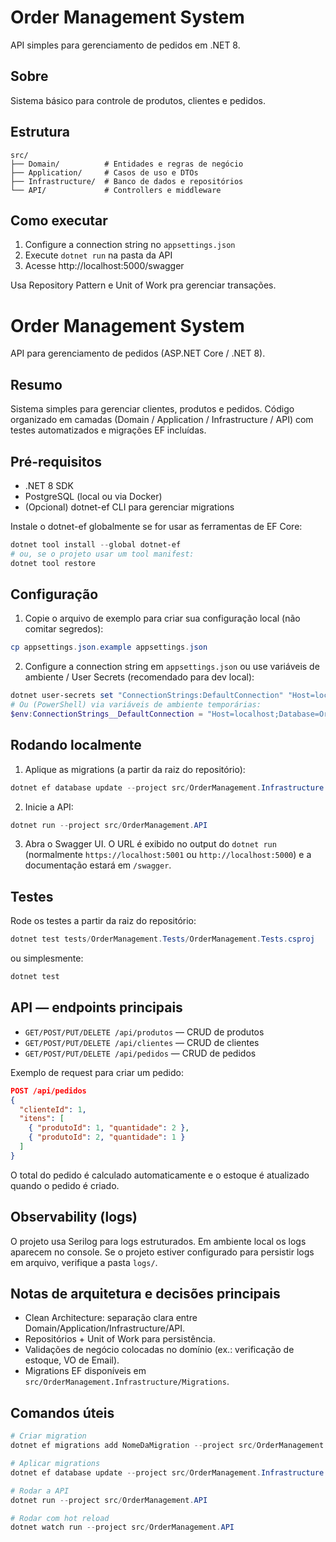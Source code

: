 # Order Management System

API simples para gerenciamento de pedidos em .NET 8.

## Sobre

Sistema básico para controle de produtos, clientes e pedidos.

## Estrutura

```
src/
├── Domain/          # Entidades e regras de negócio
├── Application/     # Casos de uso e DTOs
├── Infrastructure/  # Banco de dados e repositórios
└── API/             # Controllers e middleware
```

## Como executar

1. Configure a connection string no `appsettings.json`
2. Execute `dotnet run` na pasta da API
3. Acesse http://localhost:5000/swagger

Usa Repository Pattern e Unit of Work pra gerenciar transações.

# Order Management System

API para gerenciamento de pedidos (ASP.NET Core / .NET 8).

Resumo
------
Sistema simples para gerenciar clientes, produtos e pedidos. Código organizado em camadas (Domain / Application / Infrastructure / API) com testes automatizados e migrações EF incluídas.

Pré-requisitos
---------------
- .NET 8 SDK
- PostgreSQL (local ou via Docker)
- (Opcional) dotnet-ef CLI para gerenciar migrations

Instale o dotnet-ef globalmente se for usar as ferramentas de EF Core:

```powershell
dotnet tool install --global dotnet-ef
# ou, se o projeto usar um tool manifest:
dotnet tool restore
```

Configuração
-------------
1. Copie o arquivo de exemplo para criar sua configuração local (não comitar segredos):

```powershell
cp appsettings.json.example appsettings.json
```

2. Configure a connection string em `appsettings.json` ou use variáveis de ambiente / User Secrets (recomendado para dev local):

```powershell
dotnet user-secrets set "ConnectionStrings:DefaultConnection" "Host=localhost;Database=OrderDb;Username=postgres;Password=sua_senha"
# Ou (PowerShell) via variáveis de ambiente temporárias:
$env:ConnectionStrings__DefaultConnection = "Host=localhost;Database=OrderDb;Username=postgres;Password=sua_senha"
```

Rodando localmente
-------------------
1. Aplique as migrations (a partir da raiz do repositório):

```powershell
dotnet ef database update --project src/OrderManagement.Infrastructure --startup-project src/OrderManagement.API
```

2. Inicie a API:

```powershell
dotnet run --project src/OrderManagement.API
```

3. Abra o Swagger UI. O URL é exibido no output do `dotnet run` (normalmente `https://localhost:5001` ou `http://localhost:5000`) e a documentação estará em `/swagger`.

Testes
------
Rode os testes a partir da raiz do repositório:

```powershell
dotnet test tests/OrderManagement.Tests/OrderManagement.Tests.csproj
```

ou simplesmente:

```powershell
dotnet test
```

API — endpoints principais
--------------------------
- `GET/POST/PUT/DELETE /api/produtos`  — CRUD de produtos
- `GET/POST/PUT/DELETE /api/clientes`  — CRUD de clientes
- `GET/POST/PUT/DELETE /api/pedidos`   — CRUD de pedidos

Exemplo de request para criar um pedido:

```json
POST /api/pedidos
{
  "clienteId": 1,
  "itens": [
    { "produtoId": 1, "quantidade": 2 },
    { "produtoId": 2, "quantidade": 1 }
  ]
}
```

O total do pedido é calculado automaticamente e o estoque é atualizado quando o pedido é criado.

Observability (logs)
---------------------
O projeto usa Serilog para logs estruturados. Em ambiente local os logs aparecem no console. Se o projeto estiver configurado para persistir logs em arquivo, verifique a pasta `logs/`.

Notas de arquitetura e decisões principais
---------------------------------------
- Clean Architecture: separação clara entre Domain/Application/Infrastructure/API.
- Repositórios + Unit of Work para persistência.
- Validações de negócio colocadas no domínio (ex.: verificação de estoque, VO de Email).
- Migrations EF disponíveis em `src/OrderManagement.Infrastructure/Migrations`.

Comandos úteis
-------------

```powershell
# Criar migration
dotnet ef migrations add NomeDaMigration --project src/OrderManagement.Infrastructure --startup-project src/OrderManagement.API

# Aplicar migrations
dotnet ef database update --project src/OrderManagement.Infrastructure --startup-project src/OrderManagement.API

# Rodar a API
dotnet run --project src/OrderManagement.API

# Rodar com hot reload
dotnet watch run --project src/OrderManagement.API